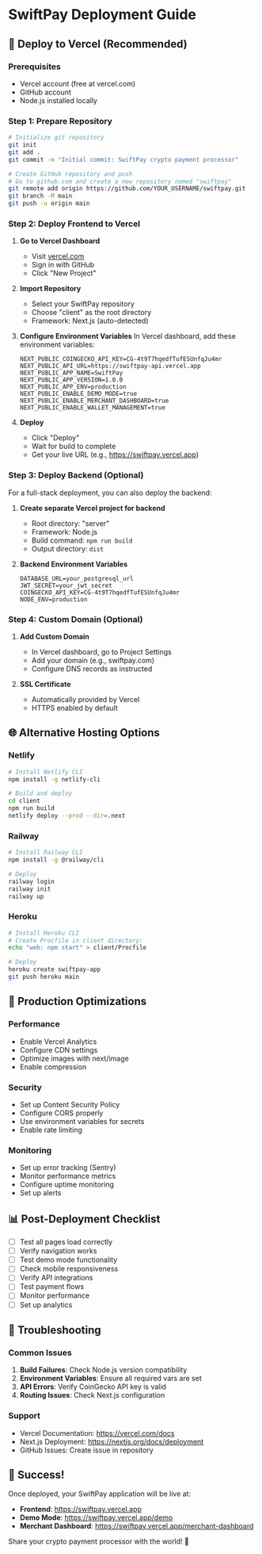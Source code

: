 # SwiftPay Deployment Guide

## 🚀 Deploy to Vercel (Recommended)

### Prerequisites
- Vercel account (free at vercel.com)
- GitHub account
- Node.js installed locally

### Step 1: Prepare Repository
```bash
# Initialize git repository
git init
git add .
git commit -m "Initial commit: SwiftPay crypto payment processor"

# Create GitHub repository and push
# Go to github.com and create a new repository named "swiftpay"
git remote add origin https://github.com/YOUR_USERNAME/swiftpay.git
git branch -M main
git push -u origin main
```

### Step 2: Deploy Frontend to Vercel

1. **Go to Vercel Dashboard**
   - Visit [vercel.com](https://vercel.com)
   - Sign in with GitHub
   - Click "New Project"

2. **Import Repository**
   - Select your SwiftPay repository
   - Choose "client" as the root directory
   - Framework: Next.js (auto-detected)

3. **Configure Environment Variables**
   In Vercel dashboard, add these environment variables:
   ```
   NEXT_PUBLIC_COINGECKO_API_KEY=CG-4t9T7hqedfTufESUnfqJu4mr
   NEXT_PUBLIC_API_URL=https://swiftpay-api.vercel.app
   NEXT_PUBLIC_APP_NAME=SwiftPay
   NEXT_PUBLIC_APP_VERSION=1.0.0
   NEXT_PUBLIC_APP_ENV=production
   NEXT_PUBLIC_ENABLE_DEMO_MODE=true
   NEXT_PUBLIC_ENABLE_MERCHANT_DASHBOARD=true
   NEXT_PUBLIC_ENABLE_WALLET_MANAGEMENT=true
   ```

4. **Deploy**
   - Click "Deploy"
   - Wait for build to complete
   - Get your live URL (e.g., https://swiftpay.vercel.app)

### Step 3: Deploy Backend (Optional)

For a full-stack deployment, you can also deploy the backend:

1. **Create separate Vercel project for backend**
   - Root directory: "server"
   - Framework: Node.js
   - Build command: `npm run build`
   - Output directory: `dist`

2. **Backend Environment Variables**
   ```
   DATABASE_URL=your_postgresql_url
   JWT_SECRET=your_jwt_secret
   COINGECKO_API_KEY=CG-4t9T7hqedfTufESUnfqJu4mr
   NODE_ENV=production
   ```

### Step 4: Custom Domain (Optional)

1. **Add Custom Domain**
   - In Vercel dashboard, go to Project Settings
   - Add your domain (e.g., swiftpay.com)
   - Configure DNS records as instructed

2. **SSL Certificate**
   - Automatically provided by Vercel
   - HTTPS enabled by default

## 🌐 Alternative Hosting Options

### Netlify
```bash
# Install Netlify CLI
npm install -g netlify-cli

# Build and deploy
cd client
npm run build
netlify deploy --prod --dir=.next
```

### Railway
```bash
# Install Railway CLI
npm install -g @railway/cli

# Deploy
railway login
railway init
railway up
```

### Heroku
```bash
# Install Heroku CLI
# Create Procfile in client directory:
echo "web: npm start" > client/Procfile

# Deploy
heroku create swiftpay-app
git push heroku main
```

## 🔧 Production Optimizations

### Performance
- Enable Vercel Analytics
- Configure CDN settings
- Optimize images with next/image
- Enable compression

### Security
- Set up Content Security Policy
- Configure CORS properly
- Use environment variables for secrets
- Enable rate limiting

### Monitoring
- Set up error tracking (Sentry)
- Monitor performance metrics
- Configure uptime monitoring
- Set up alerts

## 📊 Post-Deployment Checklist

- [ ] Test all pages load correctly
- [ ] Verify navigation works
- [ ] Test demo mode functionality
- [ ] Check mobile responsiveness
- [ ] Verify API integrations
- [ ] Test payment flows
- [ ] Monitor performance
- [ ] Set up analytics

## 🚨 Troubleshooting

### Common Issues
1. **Build Failures**: Check Node.js version compatibility
2. **Environment Variables**: Ensure all required vars are set
3. **API Errors**: Verify CoinGecko API key is valid
4. **Routing Issues**: Check Next.js configuration

### Support
- Vercel Documentation: https://vercel.com/docs
- Next.js Deployment: https://nextjs.org/docs/deployment
- GitHub Issues: Create issue in repository

## 🎉 Success!

Once deployed, your SwiftPay application will be live at:
- **Frontend**: https://swiftpay.vercel.app
- **Demo Mode**: https://swiftpay.vercel.app/demo
- **Merchant Dashboard**: https://swiftpay.vercel.app/merchant-dashboard

Share your crypto payment processor with the world! 🚀